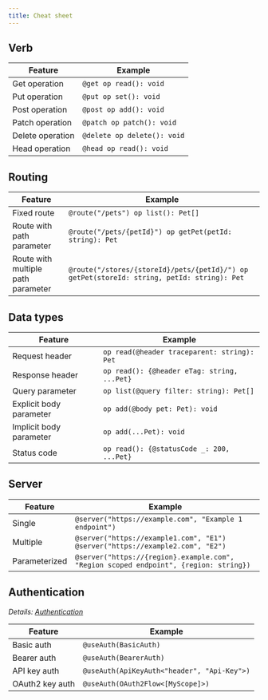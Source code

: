 ```yaml
---
title: Cheat sheet
---
```


## Verb

| Feature          | Example                     |
| ---------------- | --------------------------- |
| Get operation    | `@get op read(): void`      |
| Put operation    | `@put op set(): void`       |
| Post operation   | `@post op add(): void`      |
| Patch operation  | `@patch op patch(): void`   |
| Delete operation | `@delete op delete(): void` |
| Head operation   | `@head op read(): void`     |

## Routing

| Feature                            | Example                                                                                    |
| ---------------------------------- | ------------------------------------------------------------------------------------------ |
| Fixed route                        | `@route("/pets") op list(): Pet[]`                                                         |
| Route with path parameter          | `@route("/pets/{petId}") op getPet(petId: string): Pet`                                    |
| Route with multiple path parameter | `@route("/stores/{storeId}/pets/{petId}/") op getPet(storeId: string, petId: string): Pet` |

## Data types

| Feature                 | Example                                     |
| ----------------------- | ------------------------------------------- |
| Request header          | `op read(@header traceparent: string): Pet` |
| Response header         | `op read(): {@header eTag: string, ...Pet}` |
| Query parameter         | `op list(@query filter: string): Pet[]`     |
| Explicit body parameter | `op add(@body pet: Pet): void`              |
| Implicit body parameter | `op add(...Pet): void`                      |
| Status code             | `op read(): {@statusCode _: 200, ...Pet}`   |

## Server

| Feature       | Example                                                                               |
| ------------- | ------------------------------------------------------------------------------------- |
| Single        | `@server("https://example.com", "Example 1 endpoint")`                                |
| Multiple      | `@server("https://example1.com", "E1") @server("https://example2.com", "E2")`         |
| Parameterized | `@server("https://{region}.example.com", "Region scoped endpoint", {region: string})` |

## Authentication

_Details: [Authentication](./authentication.md)_

| Feature         | Example                                     |
| --------------- | ------------------------------------------- |
| Basic auth      | `@useAuth(BasicAuth)`                       |
| Bearer auth     | `@useAuth(BearerAuth)`                      |
| API key auth    | `@useAuth(ApiKeyAuth<"header", "Api-Key">)` |
| OAuth2 key auth | `@useAuth(OAuth2Flow<[MyScope]>)`           |
